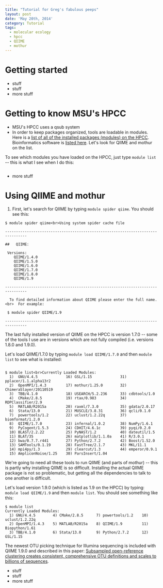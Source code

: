 ```yaml
---
title: "Tutorial for Greg's fabulous peeps"
layout: post
date: 'May 20th, 2014'
category: Tutorial
tags:
  - molecular ecology
  - hpcc
  - QIIME
  - mothur
---
```


# Getting started
- stuff
- stuff
- more stuff

# Getting to know MSU's HPCC
- MSU's HPCC uses a qsub system
- In order to keep packages organized, tools are loadable in modules.  Here is a [list of all of the installed packages (modules) on the HPCC](https://wiki.hpcc.msu.edu/display/hpccdocs/Installed+Software).  Bioinformatics software is [listed here](https://wiki.hpcc.msu.edu/display/hpccdocs/Installed+Software#InstalledSoftware-BioinformaticsSoftware).  Let's look for QIIME and mothur on the list.

To see which modules you have loaded on the HPCC, just type `module list` -- this is what I see when I do this:

```
```


- more stuff

# Using QIIME and mothur

1. First, let's search for QIIME by typing `module spider qiime`.  You should see this:

```
$ module spider qiime<br>Using system spider cache file

--------------------------------------------------------------------------------

##   QIIME:

 Versions:
    QIIME/1.4.0
    QIIME/1.5.0
    QIIME/1.6.0
    QIIME/1.7.0
    QIIME/1.8.0
    QIIME/1.9

--------------------------------------------------------------------------------

  To find detailed information about QIIME please enter the full name.<br>  For example:

 $ module spider QIIME/1.9

--------------------------------------------------------------------------------

```

The last fully installed version of QIIME on the HPCC is version 1.7.0 -- some of the tools I use are in versions which are not fully compiled (i.e. versions 1.8.0 and 1.9.0).  

Let's load QIIME/1.7.0 by typing `module load QIIME/1.7.0` and then `module list` to see what is installed:
```

$ module list<br>Currently Loaded Modules:
  1)  GNU/4.4.5             16) GSL/1.15             31) pplacer/1.1.alpha13r2
  2)  OpenMPI/1.4.3         17) mothur/1.25.0        32) ChimeraSlayer/20110519
  3)  TBB/4.1.0             18) USEARCH/5.2.236      33) cdbtools/1.0
  4)  CMake/2.8.5           19) rtax/0.983           34) RDPClassifier/2.9
  5)  MATLAB/R2015a         20) raxml/7.3.0          35) gdata/2.0.17
  6)  Stata/13.0            21) MUSCLE/3.8.31        36) qcli/0.1.0
  7)  powertools/1.2        22) uclust/1.2.22q       37) biomformat/1.2.0
  8)  QIIME/1.7.0           23) infernal/1.0.2       38) NumPy/1.6.1
  9)  PyCogent/1.5.3        24) CDHIT/4.6.1c         39) pyqi/0.2.0
  10) BLAST/2.2.22          25) PyNAST/1.2           40) dateutil/1.5
  11) BLAT/35               26) matplotlib/1.1.0a    41) R/3.0.1
  12) bwa/0.7.7.r441        27) Python/2.7.2         42) Boost/1.52.0
  13) SAMTools/0.1.19       28) FastTree/2.1.7       43) MKL/11.1
  14) mpi4py/1.3            29) clearcut/1.3         44) emperor/0.9.1
  15) AmpliconNoise/1.25    30) ParsInsert/1.04
```

We're going to need all these tools to run QIIME (and parts of mothur) -- this is partly why installing QIIME is so difficult.  Installing the actual QIIME package is not so problematic, but getting all the dependencies to talk to one another is difficult.

Let's load version 1.9.0 (which is listed as 1.9 on the HPCC) by typing: `module load QIIME/1.9`
and then `module list`.  You should see something like this:

```
$ module list
Currently Loaded Modules:
  1) GNU/4.4.5        4) CMake/2.8.5      7) powertools/1.2    10) uclust/1.2.22q
  2) OpenMPI/1.4.3    5) MATLAB/R2015a    8) QIIME/1.9         11) Biopython/1.61
  3) TBB/4.1.0        6) Stata/13.0       9) Python/2.7.2      12) GSL/1.15
```

The newest OTU picking technique for Illumina sequencing is included with QIIME 1.9.0 and described in this paper: [Subsampled open-reference clustering creates consistent, comprehensive OTU definitions and scales to billions of sequences](https://peerj.com/articles/545/).
- stuff
- stuff
- more stuff

